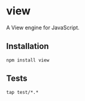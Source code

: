 # view

A View engine for JavaScript.

## Installation

    npm install view
    
## Tests

    tap test/*.*